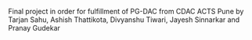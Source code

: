 Final project in order for fulfillment of PG-DAC from CDAC ACTS Pune by Tarjan Sahu, Ashish Thattikota, Divyanshu Tiwari, Jayesh Sinnarkar and Pranay Gudekar
